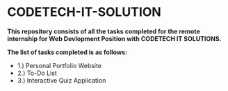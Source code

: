 # CODETECH-IT-SOLUTION

<b>This repository consists of all the tasks completed for the remote internship for Web Devlopment Position with CODETECH IT SOLUTIONS.</b>
<br>
<p><b>The list of tasks completed is as follows:</b></p>
<ul>
  <li>1.) Personal Portfolio Website</li>
  <li>2.) To-Do List</li>
  <li>3.) Interactive Quiz Application</li>
</ul>

